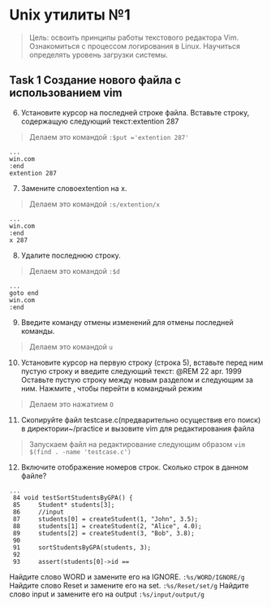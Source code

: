  # Unix утилиты №1
> Цель: освоить принципы работы текстового редактора Vim. Ознакомиться с
процессом логирования в Linux. Научиться определять уровень загрузки
системы.

## Task 1 Создание нового файла с использованием vim
6. Установите курсор на последней строке файла. Вставьте строку, содержащую
следующий текст:extention 287
> Делаем это командой `:$put ='extention 287'`
```
...
win.com
:end
extention 287
```
7. Замените словоextention на x.
> Делаем это командой `:s/extention/x `
```
...
win.com
:end
x 287
```
8. Удалите последнюю строку.
> Делаем это командой `:$d`
```
...
goto end
win.com
:end
```
9. Введите команду отмены изменений для отмены последней команды.
> Делаем это командой `u`

10. Установите курсор на первую строку (строка 5), вставьте перед ним пустую
строку и введите следующий текст:
@REM 22 apr. 1999
Оставьте пустую строку между новым разделом и следующим за ним. Нажмите
<ESC>, чтобы перейти в командный режим
> Делаем это нажатием `O`

11. Скопируйте файл testcase.c(предварительно осуществив его поиск) в
директории~/practice и вызовите vim для редактирования файла
> Запускаем файл на редактирование следующим образом `vim $(find . -name 'testcase.c')`

12. Включите отображение номеров строк. Сколько строк в данном файле?
```
...
 84 void testSortStudentsByGPA() {
 85     Student* students[3];
 86     //input
 87     students[0] = createStudent(1, "John", 3.5);
 88     students[1] = createStudent(2, "Alice", 4.0);
 89     students[2] = createStudent(3, "Bob", 3.8);
 90
 91     sortStudentsByGPA(students, 3);
 92
 93     assert(students[0]->id ==
```
Найдите слово WORD и замените его на IGNORE.  `:%s/WORD/IGNORE/g`
Найдите слово Reset и замените его на set.    `:%s/Reset/set/g`
Найдите слово input и замените его на output  `:%s/input/output/g`



